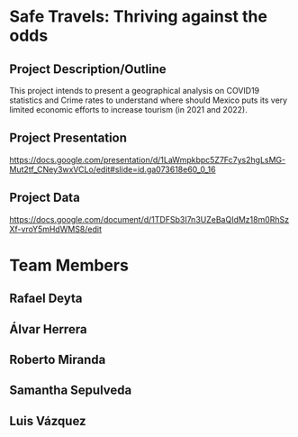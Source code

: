# Safe Travels: Thriving against the odds

## Project Description/Outline
This project intends to present a geographical analysis on COVID19 statistics and Crime rates to understand where should Mexico puts its very limited economic efforts to increase tourism (in 2021 and 2022).

## Project Presentation
https://docs.google.com/presentation/d/1LaWmpkbpc5Z7Fc7ys2hgLsMG-Mut2tf_CNey3wxVCLo/edit#slide=id.ga073618e60_0_16

## Project Data
https://docs.google.com/document/d/1TDFSb3I7n3UZeBaQIdMz18m0RhSzXf-vroY5mHdWMS8/edit

# Team Members

## Rafael Deyta 
## Álvar Herrera
## Roberto Miranda
## Samantha Sepulveda
## Luis Vázquez
